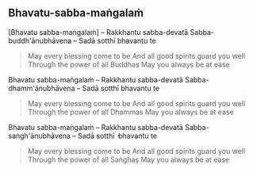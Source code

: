 ## Bhavatu-sabba-maṅgalaṁ<a id="bhavatu-sabba-mangalam"></a>

[Bhavatu sabba-maṅgalaṁ] – Rakkhantu sabba-devatā
Sabba-buddh'ānubhāvena – Sadā sotthī bhavantu te

<div class="english">

> May every blessing come to be
> And all good spirits guard you well
> Through the power of all Buddhas
> May you always be at ease

</div>

Bhavatu sabba-maṅgalaṁ – Rakkhantu sabba-devatā
Sabba-dhamm'ānubhāvena – Sadā sotthī bhavantu te

<div class="english">

> May every blessing come to be
> And all good spirits guard you well
> Through the power of all Dhammas
> May you always be at ease

</div>

Bhavatu sabba-maṅgalaṁ – Rakkhantu sabba-devatā
Sabba-saṅgh'ānubhāvena – Sadā sotthī  ̓  bhavantu te

<div class="english">

> May every blessing come to be
> And all good spirits guard you well
> Through the power of all Saṅghas
> May you always be at ease

</div>

